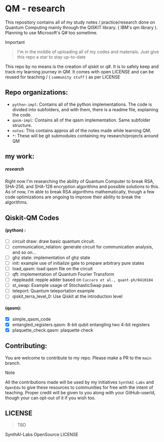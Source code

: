 # QM - research

This repository contains all of my study notes / practice/research done on Quantum Computing mainly through the QISKIT library. ( IBM's qm library ). Planning to use Microsoft's Q# too sometime.

> [!IMPORTANT]
>  > I'm in the middle of uploading all of my codes and materials. Just give this repo a star to stay up-to-date
> 
> This repo by no means is the creation of qiskit or q#. It is to safely keep and track my learning journey in QM. It comes with open LICENSE and can be reused for teaching / ( `community stuff` ) as per LICENSE

## Repo organizations: 

- `python-impl`: Contains all of the python implementations. The code is divided into subfolders, and with them, there is a readme file, explaining the code.
- `qasm-impl`: Contains all of the qasm implementation. Same subfolder structure.
- `notes`: This contains approx all of the notes made while learning QM.
- `*`: These will be git submodules containing my research/projects around QM

## my work:

##### research

Right now I'm researching the ability of Quantum Computer to break RSA, SHA-256, and SHA-128 encryption algorithms and possible solutions to this. As of now, I'm able to break RSA algorithms mathematically, though a few code optimizations are ongoing to improve their ability to break the algorithms.

## Qiskit-QM Codes 

#### (python) : 

- [ ] circuit draw: draw basic quantum circuit.
- [ ] communication_relation: generate circuit for communication analysis, and so on...
- [ ] ghz state: implementation of ghz state
- [ ] init: example use of initialize gate to prepare arbitrary pure states
- [ ] load_qasm: load qasm file on the circuit
- [ ] qft: implementation of Quantum Fourier Transform
- [ ] reppleadd: repple adder based on `Cuccaro et al., quant-ph/0410184`
- [ ] st_swap: Example usage of StochasticSwap pass
- [ ] teleport: Quantum teleportation example
- [ ] qiskit_terra_level_0: Use Qiskit at the introduction level

#### (qasm): 

- [x] simple_qasm_code
- [x] entangled_registers.qasm: 8-bit qubit entangling two 4-bit registers
- [x] plaquette_check.qasm: plaquette check

## Contributing: 

You are welcome to contribute to my repo. Please make a PR to the `main` branch.

> [!NOTE]
> All the contributions made will be used by my initiatives `SynthAI-Labs` and `OpenEdu` to give these resources to communities for free with the intent of teaching. Proper credit will be given to you along with your GitHub-userId, though your can opt-out of it if you wish too.

## LICENSE

> TBD

SynthAI-Labs OpenSource LICENSE
